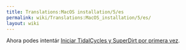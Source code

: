 ```yaml
---
title: Translations:MacOS installation/5/es
permalink: wiki/Translations:MacOS_installation/5/es/
layout: wiki
---
```


Ahora podes intentár [Iniciar TidalCycles y SuperDirt por primera
vez](/wiki/Start_tidalcycles_and_superdirt_for_the_first_time "wikilink").
